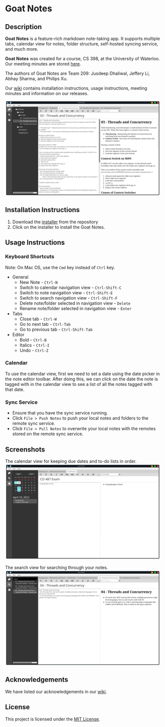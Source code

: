 # Goat Notes
## Description
**Goat Notes** is a feature-rich markdown note-taking app. It supports multiple tabs, calendar view for notes, folder structure, self-hosted syncing service, and much more.

**Goat Notes** was created for a course, CS 398, at the University of Waterloo. Our meeting minutes are stored [here](https://docs.google.com/document/d/1cpyGvni0LjX8X7oWMSZqOcB1BGYvsetH6brLpGMHHPU/edit?usp=sharing).

The authors of Goat Notes are Team 209: Jusdeep Dhaliwal, Jeffery Li, Abhay Sharma, and Philips Xu.

Our [wiki](https://git.uwaterloo.ca/j2372li/cs398-project/-/wikis/home) contains installation instructions, usage instructions, meeting minutes and information on our releases.

![App Main Interface Screenshot](./images/main-app-screenshot.png)

## Installation Instructions
1. Download the [installer]() from the repository
2. Click on the installer to install the Goat Notes.

## Usage Instructions
### Keyboard Shortcuts
Note: On Mac OS, use the `Cmd` key instead of `Ctrl` key.

- General
  - New Note - `Ctrl-N`
  - Switch to calendar navigation view - `Ctrl-Shift-C`
  - Switch to note navigation view - `Ctrl-Shift-E`
  - Switch to search navigation view - `Ctrl-Shift-F`
  - Delete note/folder selected in navigation view - `Delete`
  - Rename note/folder selected in navigation view - `Enter`
- Tabs
  - Close tab - `Ctrl-W`
  - Go to next tab - `Ctrl-Tab`
  - Go to previous tab - `Ctrl-Shift-Tab`
- Editor
  - Bold - `Ctrl-B`
  - Italics - `Ctrl-I`
  - Undo - `Ctrl-Z`

### Calendar
To use the calendar view, first we need to set a date using the date picker in the note editor toolbar. After doing this, we can click on the date the note is tagged with in the calendar view to see a list of all the notes tagged with that date.

### Sync Service
- Ensure that you have the sync service running.
- Click `File > Push Notes` to push your local notes and folders to the remote sync service.
- Click `File > Pull Notes` to overwrite your local notes with the remotes stored on the remote sync service.

## Screenshots
The calendar view for keeping due dates and to-do lists in order.
![App Calendar View Screenshot](./images/calendar-app-screenshot.png)

The search view for searching through your notes.
![App Search View Screenshot](./images/search-app-screenshot.png)

## Acknowledgements
We have listed our acknowledgements in our [wiki](https://git.uwaterloo.ca/j2372li/cs398-project/-/wikis/acknowledgements).

## License
This project is licensed under the [MIT License](./LICENSE.txt).
